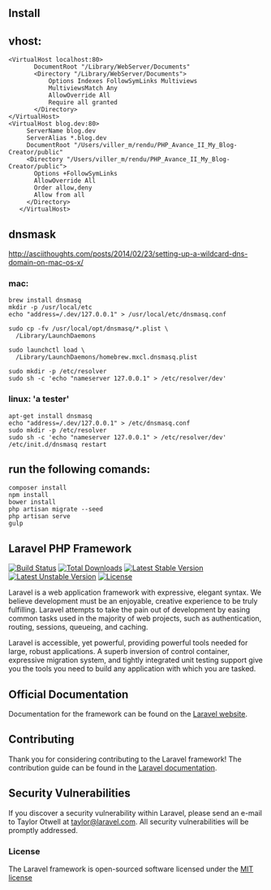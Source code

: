 ## Install

## vhost:
```
<VirtualHost localhost:80>
       DocumentRoot "/Library/WebServer/Documents"
       <Directory "/Library/WebServer/Documents">
           Options Indexes FollowSymLinks Multiviews
           MultiviewsMatch Any
           AllowOverride All
           Require all granted
       </Directory>
</VirtualHost>
<VirtualHost blog.dev:80>
     ServerName blog.dev
     ServerAlias *.blog.dev
     DocumentRoot "/Users/viller_m/rendu/PHP_Avance_II_My_Blog-Creator/public"
     <Directory "/Users/viller_m/rendu/PHP_Avance_II_My_Blog-Creator/public">
       Options +FollowSymLinks
       AllowOverride All
       Order allow,deny
       Allow from all
     </Directory>
   </VirtualHost>
```

## dnsmask
http://asciithoughts.com/posts/2014/02/23/setting-up-a-wildcard-dns-domain-on-mac-os-x/

### mac:
```
brew install dnsmasq
mkdir -p /usr/local/etc
echo "address=/.dev/127.0.0.1" > /usr/local/etc/dnsmasq.conf

sudo cp -fv /usr/local/opt/dnsmasq/*.plist \
  /Library/LaunchDaemons
  
sudo launchctl load \
  /Library/LaunchDaemons/homebrew.mxcl.dnsmasq.plist
  
sudo mkdir -p /etc/resolver
sudo sh -c 'echo "nameserver 127.0.0.1" > /etc/resolver/dev'
```

### linux: 'a tester'
```
apt-get install dnsmasq
echo "address=/.dev/127.0.0.1" > /etc/dnsmasq.conf
sudo mkdir -p /etc/resolver
sudo sh -c 'echo "nameserver 127.0.0.1" > /etc/resolver/dev'
/etc/init.d/dnsmasq restart
```

## run the following comands:
```
composer install
npm install
bower install
php artisan migrate --seed
php artisan serve
gulp
```

## Laravel PHP Framework

[![Build Status](https://travis-ci.org/laravel/framework.svg)](https://travis-ci.org/laravel/framework)
[![Total Downloads](https://poser.pugx.org/laravel/framework/d/total.svg)](https://packagist.org/packages/laravel/framework)
[![Latest Stable Version](https://poser.pugx.org/laravel/framework/v/stable.svg)](https://packagist.org/packages/laravel/framework)
[![Latest Unstable Version](https://poser.pugx.org/laravel/framework/v/unstable.svg)](https://packagist.org/packages/laravel/framework)
[![License](https://poser.pugx.org/laravel/framework/license.svg)](https://packagist.org/packages/laravel/framework)

Laravel is a web application framework with expressive, elegant syntax. We believe development must be an enjoyable, creative experience to be truly fulfilling. Laravel attempts to take the pain out of development by easing common tasks used in the majority of web projects, such as authentication, routing, sessions, queueing, and caching.

Laravel is accessible, yet powerful, providing powerful tools needed for large, robust applications. A superb inversion of control container, expressive migration system, and tightly integrated unit testing support give you the tools you need to build any application with which you are tasked.

## Official Documentation

Documentation for the framework can be found on the [Laravel website](http://laravel.com/docs).

## Contributing

Thank you for considering contributing to the Laravel framework! The contribution guide can be found in the [Laravel documentation](http://laravel.com/docs/contributions).

## Security Vulnerabilities

If you discover a security vulnerability within Laravel, please send an e-mail to Taylor Otwell at taylor@laravel.com. All security vulnerabilities will be promptly addressed.

### License

The Laravel framework is open-sourced software licensed under the [MIT license](http://opensource.org/licenses/MIT)
